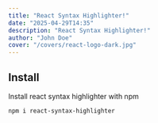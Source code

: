 ```yaml
---
title: "React Syntax Highlighter!"
date: "2025-04-29T14:35"
description: "React Syntax Highlighter!"
author: "John Doe"
cover: "/covers/react-logo-dark.jpg"
---
```


## Install

Install react syntax highlighter with npm

```
npm i react-syntax-highlighter
```

